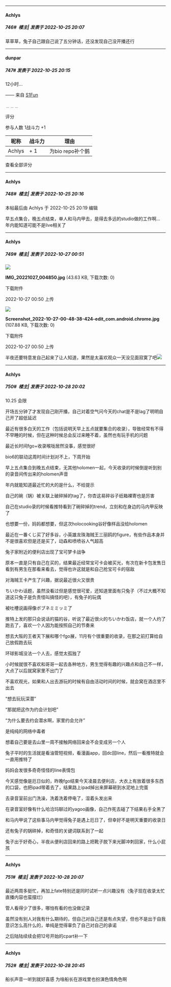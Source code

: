 

*****

####  Achlys  
##### 746#         楼主| 发表于 2022-10-25 20:07

草草草，兔子自己跟自己说了五分钟话，还没发现自己没开播还行



*****

####  dunpar  
##### 747#       发表于 2022-10-25 20:15

12小时...

—— 来自 [S1Fun](https://s1fun.koalcat.com)

﹍﹍﹍

评分

 参与人数 1战斗力 +1

|昵称|战斗力|理由|
|----|---|---|
| Achlys| + 1|为bio repo补个鹅|

查看全部评分

*****

####  Achlys  
##### 748#         楼主| 发表于 2022-10-25 20:16

 本帖最后由 Achlys 于 2022-10-25 20:19 编辑 

早五点集合，晚五点结束，单人和马内甲去，是得去多远的studio做的工作啊...
年内能知道可能不是live相关了



*****

####  Achlys  
##### 749#         楼主| 发表于 2022-10-27 00:51

<img src="https://img.saraba1st.com/forum/202210/27/005012g0yz3at0tmtl8axz.jpg" referrerpolicy="no-referrer">

<strong>IMG_20221027_004850.jpg</strong> (43.63 KB, 下载次数: 0)

下载附件

2022-10-27 00:50 上传

<img src="https://img.saraba1st.com/forum/202210/27/005013jww1kkdqsd3kk1ca.jpg" referrerpolicy="no-referrer">

<strong>Screenshot_2022-10-27-00-48-38-424-edit_com.android.chrome.jpg</strong> (107.88 KB, 下载次数: 0)

下载附件

2022-10-27 00:50 上传

半夜还要特意发自己起来了让人知道，果然是太喜欢观众一天没见面寂寞了吧<img src="https://static.saraba1st.com/image/smiley/face2017/074.png" referrerpolicy="no-referrer">



*****

####  Achlys  
##### 750#         楼主| 发表于 2022-10-28 20:02

10.25 会限

开场五分钟了才发现自己刚开播，自己对着空气问今天的chat是不是lag了明明自己开了超低延迟

最近有很多白天的工作（包括说明天早上五点就要集合的收录），导致经常有不得不早睡的时候，但在这种时候总会反过来睡不着，虽然也有玩手机的问题

最近长时间fgo+收录喉咙居然没事，感觉很好

bio6的联动这周时间计划对不上，下周开始

早上五点集合到晚五点结束，无其他holomen一起，今天收录的时候倒是听到别的录音间传出来的holomen声音

年内就能知道最近忙的大的是什么，不给提示

自己的碗（锅）被关联上破碎掉的tag了，你杏这易碎谷子纸箱裸寄也是厉害

自己在studio录的时候看推特看到了碗碎掉的trend，立刻和在身边的马内甲反映了

也想要一份，妈妈都想要，但这次holocooking谷好像样品没给holomen

最近在一番くじ买了好多谷，小英雄龙珠海贼王三丽鸥的figure，有些作品本身并不是很喜欢但是还是买了，动森和喷喷谷人气超高

兔子家附近的便利店出现了宝可梦卡战争

原本一直是只有自己在买的，结果最近经常宝可卡会被买光，有次在新卡包发售日看到有男生在那看来看去，觉得也许这就是和自己抢宝可卡的宿敌

对海贼王卡产生了兴趣，据说最近很火又很贵

ちいかわ话题，虽然没看过但是感觉很可爱，还知道里面有只兔子（不过大概不知道这只兔子是负责怪叫搞怪的吧），有兔子的玩偶

被吐槽说画得像ボブネミミッミ了

推特上发的那只会说话的猫的谷，听说了最近很火的ちいかわ饭店，就一个人约了跑去了，喜欢一个人因为能按照自己的节奏来

想去大阪的王者天下展和哪个fgo展，11月有个很重要的收录，在那之前打算给自己放假跑去玩

环球影城没法一个人去，感觉太孤独了

小时候就很不喜欢和哥哥一起去各种地方，男生觉得有趣的兴趣点和自己不一样，大点了以后就窝家里不出门了

不喜欢观光，如果和人出去游玩的时候有自由活动时间的时候，就会窝在酒店里不出去

“想去玩玩深潜”

“那就把这作为约会计划吧”

“为什么要去约会潜水啊，家里约会允许”

是纯纯的网络中毒者

想着自己要是去山里一周不接触网络回来会不会变成另一个人

兔子平时的生活就是看油管短视频，看漫画app，回dc回line，然后一看推特就会一直用推特了

妈妈会发很多奇奇怪怪的line表情包

今天感觉像是厄日似的，昨晚fgo结束今天凌晨去便利店，大衣上有放着很多东西的口袋，也把ipad带着去了，结果路上ipad掉出来屏幕砸到水泥地上完蛋

去录音室前出门洗澡，洗着洗着停电了，湿着头发出来

在录音室好像有什么哈洽玛聊过的yagoo画像，自己作死去碰了下结果右手全黑了

和马内甲说了这些事马内甲觉得兔子是遇上厄日了，但幸好不是明天重要的收录日

还有兔子的锅碎掉，和奇怪的关键词联系到了一起

兔子出于好奇心，半夜从便利店回来的路上把靴子脱下来光脚冲刺回家，什么小屁孩



*****

####  Achlys  
##### 751#         楼主| 发表于 2022-10-28 20:07

最近两周多挺忙，再加上fate特别还是同时试听一点兴趣没有（兔子现在收录太忙直播内容也蛮摆烂）

管人看得少了很多，哪怕有看的也没做记录

虽然没有别人对我有什么期待的，但自己对自己还是有点失望，但也不是出于自我意识怎么高什么的，单纯是觉得辜负了自己对自己的承诺

之后陆陆续续会把12号开始的cpart补一下



*****

####  Achlys  
##### 752#         楼主| 发表于 2022-10-28 20:45

船长声音一听到就好喜感
为啥船长在游戏里也扮演色情角色啊

